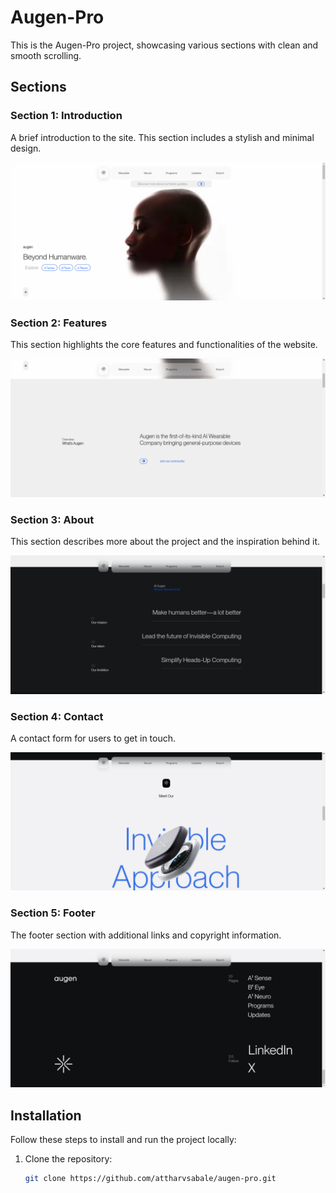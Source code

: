 # Augen-Pro

This is the Augen-Pro project, showcasing various sections with clean and smooth scrolling.

## Sections

### Section 1: Introduction
A brief introduction to the site. This section includes a stylish and minimal design.

![Section 1](screenshots/homesection.png)  <!-- Replace with actual image path -->

### Section 2: Features
This section highlights the core features and functionalities of the website.

![Section 2](screenshots/secons-section.png)  <!-- Replace with actual image path -->

### Section 3: About
This section describes more about the project and the inspiration behind it.

![Section 3](screenshots/thiredSection.png)  <!-- Replace with actual image path -->

### Section 4: Contact
A contact form for users to get in touch.

![Section 4](screenshots/fourth-section.png)  <!-- Replace with actual image path -->

### Section 5: Footer
The footer section with additional links and copyright information.

![Section 5](screenshots/footer-section.png)  <!-- Replace with actual image path -->

## Installation

Follow these steps to install and run the project locally:

1. Clone the repository:
   ```bash
   git clone https://github.com/attharvsabale/augen-pro.git

